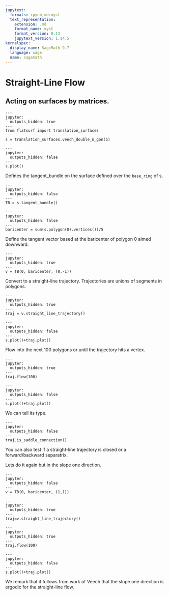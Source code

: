 ```yaml
---
jupytext:
  formats: ipynb,md:myst
  text_representation:
    extension: .md
    format_name: myst
    format_version: 0.13
    jupytext_version: 1.14.5
kernelspec:
  display_name: SageMath 9.7
  language: sage
  name: sagemath
---
```


# Straight-Line Flow

## Acting on surfaces by matrices.

```{code-cell} ipython3
---
jupyter:
  outputs_hidden: true
---
from flatsurf import translation_surfaces

s = translation_surfaces.veech_double_n_gon(5)
```

```{code-cell} ipython3
---
jupyter:
  outputs_hidden: false
---
s.plot()
```

Defines the tangent_bundle on the surface defined over the ``base_ring`` of s.

```{code-cell} ipython3
---
jupyter:
  outputs_hidden: false
---
TB = s.tangent_bundle()
```

```{code-cell} ipython3
---
jupyter:
  outputs_hidden: false
---
baricenter = sum(s.polygon(0).vertices())/5
```

Define the tangent vector based at the baricenter of polygon 0 aimed downward.

```{code-cell} ipython3
---
jupyter:
  outputs_hidden: true
---
v = TB(0, baricenter, (0,-1))
```

Convert to a straight-line trajectory. Trajectories are unions of segments in polygons.

```{code-cell} ipython3
---
jupyter:
  outputs_hidden: true
---
traj = v.straight_line_trajectory()
```

```{code-cell} ipython3
---
jupyter:
  outputs_hidden: false
---
s.plot()+traj.plot()
```

Flow into the next $100$ polygons or until the trajectory hits a vertex.

```{code-cell} ipython3
---
jupyter:
  outputs_hidden: true
---
traj.flow(100)
```

```{code-cell} ipython3
---
jupyter:
  outputs_hidden: false
---
s.plot()+traj.plot()
```

We can tell its type.

```{code-cell} ipython3
---
jupyter:
  outputs_hidden: false
---
traj.is_saddle_connection()
```

You can also test if a straight-line trajectory is closed or a forward/backward separatrix.

Lets do it again but in the slope one direction.

```{code-cell} ipython3
---
jupyter:
  outputs_hidden: false
---
v = TB(0, baricenter, (1,1))
```

```{code-cell} ipython3
---
jupyter:
  outputs_hidden: true
---
traj=v.straight_line_trajectory()
```

```{code-cell} ipython3
---
jupyter:
  outputs_hidden: true
---
traj.flow(100)
```

```{code-cell} ipython3
---
jupyter:
  outputs_hidden: false
---
s.plot()+traj.plot()
```

We remark that it follows from work of Veech that the slope one direction is ergodic for the straight-line flow.

